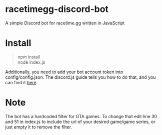# racetimegg-discord-bot
A simple Discord bot for racetime.gg written in JavaScript

# Install

> npm install  
> node index.js

Additionally, you need to add your bot account token into config/config.json. The discord.js guide tells you how to do that, and you can find it [here](https://discordjs.guide/).

# Note
The bot has a hardcoded filter for GTA games. To change that edit line 30 and 51 in index.js to include the url of your desired game/game series, or just empty it to remove the filter.
